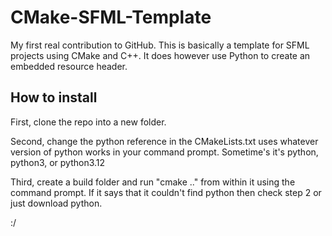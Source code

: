 # CMake-SFML-Template
My first real contribution to GitHub. This is basically a template for SFML projects using CMake and C++. It does however use Python to create an embedded resource header.

## How to install
First, clone the repo into a new folder.

Second, change the python reference in the CMakeLists.txt uses whatever version of python works in your command prompt. Sometime's it's python, python3, or python3.12

Third, create a build folder and run "cmake .." from within it using the command prompt. If it says that it couldn't find python then check step 2 or just download python.


:/
